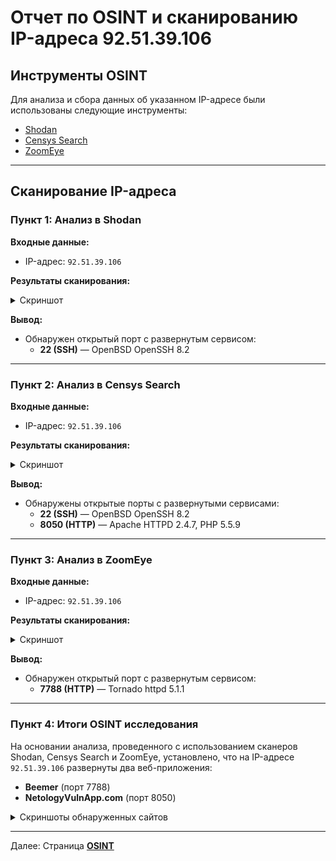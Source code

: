 # Отчет по OSINT и сканированию IP-адреса 92.51.39.106

## Инструменты OSINT

Для анализа и сбора данных об указанном IP-адресе были использованы следующие инструменты:
- [Shodan](https://www.shodan.io)
- [Censys Search](https://search.censys.io)
- [ZoomEye](https://www.zoomeye.ai)

---

## Сканирование IP-адреса

### Пункт 1: Анализ в Shodan

**Входные данные:**
- IP-адрес: `92.51.39.106`

**Результаты сканирования:**  
<details>
<summary>Скриншот</summary>
![](pic/Shodan.png)
</details>

**Вывод:**
- Обнаружен открытый порт с развернутым сервисом:
  - **22 (SSH)** — OpenBSD OpenSSH 8.2

---

### Пункт 2: Анализ в Censys Search

**Входные данные:**
- IP-адрес: `92.51.39.106`

**Результаты сканирования:**  
<details>
<summary>Скриншот</summary>
![](pic/Censys.png)
</details>

**Вывод:**
- Обнаружены открытые порты с развернутыми сервисами:
  - **22 (SSH)** — OpenBSD OpenSSH 8.2
  - **8050 (HTTP)** — Apache HTTPD 2.4.7, PHP 5.5.9

---

### Пункт 3: Анализ в ZoomEye

**Входные данные:**
- IP-адрес: `92.51.39.106`

**Результаты сканирования:**  
<details>
<summary>Скриншот</summary>
![](pic/ZoomEye.png)
</details>

**Вывод:**
- Обнаружен открытый порт с развернутым сервисом:
  - **7788 (HTTP)** — Tornado httpd 5.1.1

---

### Пункт 4: Итоги OSINT исследования

На основании анализа, проведенного с использованием сканеров Shodan, Censys Search и ZoomEye, установлено, что на IP-адресе `92.51.39.106` развернуты два веб-приложения:
- **Beemer** (порт 7788)
- **NetologyVulnApp.com** (порт 8050)

<details>
<summary>Скриншоты обнаруженных сайтов</summary>
![](pic/NetologyVulnApp.com.png)
![](pic/Beemer.png)
</details>

---

Далее: Страница [**OSINT**](./osint.md)
